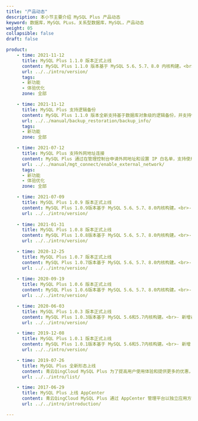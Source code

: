 ```yaml
---
title: "产品动态"
description: 本小节主要介绍 MySQL Plus 产品动态
keyword: 数据库，MySQL PLus，关系型数据库，MySQL，产品动态
weight: 05
collapsible: false
draft: false

product:
    - time: 2021-11-12
      title: MySQL Plus 1.1.0 版本正式上线
      content: MySQL Plus 1.1.0 版本基于 MySQL 5.6、5.7、8.0 内核构建。<br>- 新增逻辑备份和备份回档功能；<br>- 新增分析实例日志查询和下载功能；<br>- 新放开 `Block_encryption_mode`、`Binlog_transaction_dependency_tracking`、`Group_replication_transaction_size_limit`参数；<br>- 支持动态设定 `Max_connections` 参数值；<br>- `Sql_mode` 参数新增 NULL 值选项；<br>- 修复集群自动化运维问题，加强集群高可用稳定性。
      url: ../../intro/version/
      tags:
      - 新功能
      - 体验优化
      zone: 全部

    - time: 2021-11-12
      title: MySQL Plus 支持逻辑备份
      content: MySQL Plus 1.1.0 版本全新支持基于数据库对象级的逻辑备份，并支持恢复集群到指定时间点。
      url: ../../manual/backup_restoration/backup_info/
      tags:
      - 新功能
      zone: 全部

    - time: 2021-07-12
      title: MySQL Plus 支持外网地址连接
      content: MySQL Plus 通过在管理控制台申请外网地址和设置 IP 白名单，支持使用外网地址连接数据库。
      url: ../../manual/mgt_connect/enable_external_network/
      tags:
      - 新功能
      - 体验优化
      zone: 全部

    - time: 2021-07-09
      title: MySQL Plus 1.0.9 版本正式上线
      content: MySQL Plus 1.0.9版本基于 MySQL 5.6、5.7、8.0内核构建。<br>- 新增分析实例节点，支持从主节点同步并分析数据；<br>- 新增重启节点功能，支持重启单个节点服务；<br>- 新增指定 Master 节点功能；<br>- 新增服务地址模块，支持一键查询节点日志服务地址。
      url: ../../intro/version/
    
    - time: 2021-01-31
      title: MySQL Plus 1.0.8 版本正式上线
      content: MySQL Plus 1.0.8版本基于 MySQL 5.6、5.7、8.0内核构建。<br>- 支持自动重建复制异常从库或只读实例；<br>- 新增 innodb_adaptive_hash_index、performance_schema、innodb_autoinc_lock_mode 配置参数管理；<br>- 优化 max_allowed_packet、slave_pending_jobs_size_max、innodb_log_file_size 配置参数默认值。
      url: ../../intro/version/

    - time: 2020-12-25
      title: MySQL Plus 1.0.7 版本正式上线
      content: MySQL Plus 1.0.7版本基于 MySQL 5.6、5.7、8.0内核构建。<br>- 支持从旧形态升级到新形态；<br>- 支持创建三节点主实例；<br>- 支持灾备功能和 zabbix_agent 功能；<br>- 支持连接控制插件；<br>- 新增 election-timeout、semi-sync timeout 配置参数管理；<br>- 新增 Innodb_row_lock_waits、Innodb_row_lock_time_avg 监控项；<br>- sql_mode 支持 PIPES_AS_CONCAT, IGNORE_SPACE；<br>- 取消高级权限用户个数限制，支持创建多个高级权限账号；<br>- 高可用读 IP 支持指定分发请求的角色；<br>- 修复集群自动化运维问题，加强集群高可用稳定性。
      url: ../../intro/version/
   
    - time: 2020-09-19
      title: MySQL Plus 1.0.6 版本正式上线
      content: MySQL Plus 1.0.6版本基于 MySQL 5.6、5.7、8.0内核构建。<br>- 新增兼容 MySQL 8.0内核；<br>- 支持 xtrabackup 在线迁移服务；<br>- 支持关闭 SSL 传输加密时，自动清空 FTP 目录下 SSL 配置文件；<br>- 支持通过 HTTP 服务预览、下载日志；<br>- 支持在管理控制台重建只读实例；<br>- 支持磁盘大小最小默认为 20GB；<br>- 优化 audit_log_rotations 配置参数最高可配置48个文件；<br>- 修复集群自动化运维问题。
      url: ../../intro/version/

    - time: 2020-06-03
      title: MySQL Plus 1.0.3 版本正式上线
      content: MySQL Plus 1.0.3版本基于 MySQL 5.6和5.7内核构建。<br>- 新增在线迁移后交换预留 IP 功能；<br>- 优化集群扩容流程，并缩小主丢失时间窗口；<br>- 支持选用企业型e2 主机；<br>- 新增  innodb_flush_method 和 innodb_use_native_aio 配置参数管理；<br>- 支持自动订正 root 和 proxy 节点账号；<br>- 支持串行升级功能；<br>- 修复集群自动化运维问题。
      url: ../../intro/version/

    - time: 2019-12-08
      title: MySQL Plus 1.0.1 版本正式上线
      content: MySQL Plus 1.0.1版本基于 MySQL 5.6和5.7内核构建。<br>- 新增 MySQL 审计功能；<br>- 新增密码强度规则配置参数；<br>- 新增 Innodb_row_lock_time_avg 监控项；<br>- 新增自动订正运维账号功能；<br>- 新增主节点只读状态的自动检测和订正功能；<br>- 新增云服务器 64核256G 规格；<br>- 修复集群自动化运维问题。
      url: ../../intro/version/

    - time: 2019-07-26
      title: MySQL Plus 全新形态上线
      content: 青云QingCloud MySQL Plus 为了提高用户使用体验和提供更多的优惠，发布了全新的版本，支持基础版、高可用版、金融版三个产品系列；同时为提高使用性能，新增读写分离和只读实例节点。
      url: ../../intro/list/

    - time: 2017-06-29
      title: MySQL Plus 上线 AppCenter
      content: 青云QingCloud MySQL Plus 通过 AppCenter 管理平台以独立应用方式提供服务。<br>MySQL Plus 是一款具备金融级强一致性、主从秒级切换，集 InnoDB+TokuDB 双存储引擎支持的增强型 MySQL 集群应用。作为 QingCloud 关系型数据库 RDB 的升级版本，QingCloud MySQL Plus 主要面向对数据一致性和高可用性有着强烈需求的高端企业级用户。
      url: ../../intro/introduction/

---
```


<!-- 设置上述参数可生成产品动态页  -->
